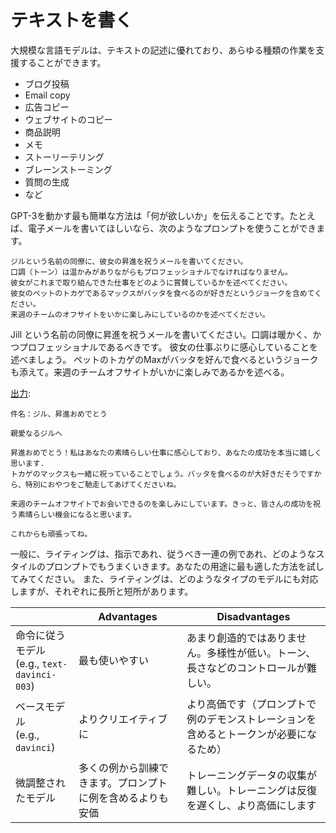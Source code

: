 # テキストを書く

大規模な言語モデルは、テキストの記述に優れており、あらゆる種類の作業を支援することができます。

* ブログ投稿
* Email copy
* 広告コピー
* ウェブサイトのコピー
* 商品説明
* メモ
* ストーリーテリング
* ブレーンストーミング
* 質問の生成
* など

GPT-3を動かす最も簡単な方法は「何が欲しいか」を伝えることです。たとえば、電子メールを書いてほしいなら、次のようなプロンプトを使うことができます。

```text
ジルという名前の同僚に、彼女の昇進を祝うメールを書いてください。  
口調（トーン）は温かみがありながらもプロフェッショナルでなければなりません。  
彼女がこれまで取り組んできた仕事をどのように賞賛しているかを述べてください。  
彼女のペットのトカゲであるマックスがバッタを食べるのが好きだというジョークを含めてください。  
来週のチームのオフサイトをいかに楽しみにしているのかを述べてください。
```
Jill という名前の同僚に昇進を祝うメールを書いてください。口調は暖かく、かつプロフェッショナルであるべきです。
彼女の仕事ぶりに感心していることを述べましょう。 ペットのトカゲのMaxがバッタを好んで食べるというジョークも添えて。来週のチームオフサイトがいかに楽しみであるかを述べる。

[出力](https://beta.openai.com/playground/p/fUeh5saVLI2dhU0WU3nZtIiU):

```text
件名：ジル、昇進おめでとう

親愛なるジルへ

昇進おめでとう！私はあなたの素晴らしい仕事に感心しており、あなたの成功を本当に嬉しく思います.  
トカゲのマックスも一緒に祝っていることでしょう。バッタを食べるのが大好きだそうですから、特別におやつをご馳走してあげてくださいね。

来週のチームオフサイトでお会いできるのを楽しみにしています。きっと、皆さんの成功を祝う素晴らしい機会になると思います。

これからも頑張ってね。
```

一般に、ライティングは、指示であれ、従うべき一連の例であれ、どのようなスタイルのプロンプトでもうまくいきます。あなたの用途に最も適した方法を試してみてください。
また、ライティングは、どのようなタイプのモデルにも対応しますが、それぞれに長所と短所があります。

|                                                            | Advantages                                                                    | Disadvantages                                                                    |
| ---------------------------------------------------------- | ----------------------------------------------------------------------------- | -------------------------------------------------------------------------------- |
| 命令に従うモデル<br>(e.g., `text-davinci-003`) | 最も使いやすい                                                                | あまり創造的ではありません。多様性が低い。トーン、長さなどのコントロールが難しい。  |
| ベースモデル<br>(e.g., `davinci`)                           | よりクリエイティブに                                                                 | より高価です（プロンプトで例のデモンストレーションを含めるとトークンが必要になるため） |
| 微調整されたモデル                                          | 多くの例から訓練できます。プロンプトに例を含めるよりも安価 | トレーニングデータの収集が難しい。トレーニングは反復を遅くし、より高価にします |

<!--
# Text writing examples

Large language models are excellent at writing. They can assist with all sorts of tasks:

* Blog posts
* Email copy
* Ad copy
* Website copy
* Product descriptions
* Memos
* Storytelling
* Brainstorming
* Question generation
* etc.

The easiest way to prompt GPT-3 is to tell it what you'd like. For example, if you want it to write an email, you could use a prompt like this:

```text
Write an email to a colleague named Jill congratulating her on her promotion. The tone should be warm yet professional. Mention how you admire the work she's been putting in.  Include a joke about how her pet lizard Max enjoys eating grasshoppers. Mention how you're looking forward to the team off-site next week.
```

[Output](https://beta.openai.com/playground/p/fUeh5saVLI2dhU0WU3nZtIiU):

```text
Subject: Congratulations on Your Promotion, Jill!

Dear Jill,

Congratulations on your promotion! I'm so proud of you and all the hard work you've been putting in. It's been inspiring to watch you grow in your career.

I'm sure Max the lizard is also celebrating with you. I hear he loves eating grasshoppers, so you should treat him to a special snack!

I'm looking forward to seeing you at the team off-site next week. I'm sure it will be a great opportunity to celebrate your success.

All the best,

[Your Name]
```

In general, writing can work with any style of prompt, whether it's an instruction or a series of examples to follow. Experiment to see what works best for your use case.

Writing also works with any type of model, though they each have strengths and weaknesses.

|                                                            | Advantages                                                                    | Disadvantages                                                                    |
| ---------------------------------------------------------- | ----------------------------------------------------------------------------- | -------------------------------------------------------------------------------- |
| Instruction-following models<br>(e.g., `text-davinci-003`) | Easiest to use                                                                | Less diverse; less creative; sometimes harder to steer tone, style, etc.                |
| Base models<br>(e.g., `davinci`)                           | Potentially more creative and diverse                                                                 | Harder to prompt well, more expensive (as examples in the prompt cost extra tokens) |
| Fine-tuned models                                          | Can train off of many examples; cheaper than including examples in the prompt | Hard to gather training data; training makes iteration slower and more expensive |
-->
